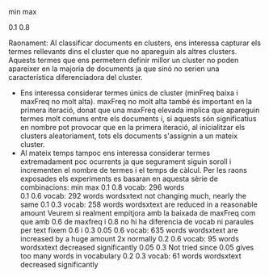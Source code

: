 min			max

0.1			0.8








Raonament: Al classificar documents en clusters, ens interessa capturar els termes rellevants dins el cluster que no apareguin als altres clusters.
Aquests termes que ens permetern definir millor un cluster no poden apareixer en la majoria de documents ja que sinó no serien una característica diferenciadora del cluster.
- Ens interessa considerar termes únics de cluster (minFreq baixa i maxFreq no molt alta). maxFreq no molt alta també és important en la primera iteració, donat que
una maxFreq elevada implica que apareguin termes molt comuns entre els documents i, si aquests són significatius en nombre pot provocar que en la primera iteració, al inicialitzar
els clusters aleatoriament, tots els documents s'assignin a un mateix cluster.
- Al mateix temps tampoc ens interessa considerar termes extremadament poc ocurrents ja que segurament siguin soroll i incrementen el nombre de termes i el temps de càlcul.
Per les raons exposades els experiments es basaran en aquesta sèrie de combinacions:
min		max
0.1     0.8				vocab: 296 words	
0.1		0.6				vocab: 292 words	wordsxtext not changing much, nearly the same
0.1     0.3				vocab: 258 words		wordsxtext are reduced in a reasonable amount
Veurem si realment empitjora amb la baixada de maxFreq
com que amb 0.6 de maxfreq i 0.8 no hi ha diferencia de vocab ni paraules per text fixem 0.6 i 0.3
0.05		0.6			vocab: 635 words	wordsxtext are increased by a huge amount 2x normally
0.2			0.6			vocab: 95  words 		wordsxtext	decreased significantly
0.05		0.3			Not tried since 0.05 gives too many words in vocabulary
0.2			0.3			vocab: 61 words		wordsxtext decreased significantly